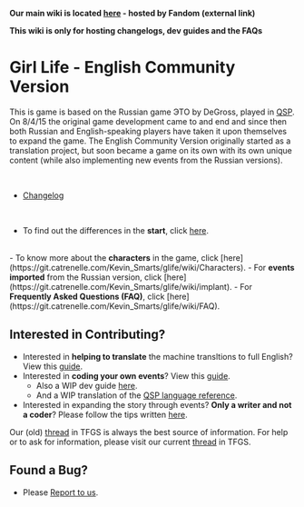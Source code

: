 **Our main wiki is located [here](http://girl-life.wikia.com/wiki/Girl_life_Wiki) - hosted by Fandom (external link)**

**This wiki is only for hosting changelogs, dev guides and the FAQs**




# Girl Life - English Community Version #


This is game is based on the Russian game ЭТО by DeGross, played in [QSP](QSP). On 8/4/15 the original game development came to and end and since then both Russian and English-speaking players have taken it upon themselves to expand the game. The English Community Version originally started as a translation project, but soon became a game on its own with its own unique content (while also implementing new events from the Russian versions).
 
<br>

* [Changelog](changelog)

<br>

- To find out the differences in the <b>start</b>, click [here](https://git.catrenelle.com/Kevin_Smarts/glife/wiki/Start).
 <br>  
- To know more about the <b>characters</b> in the game, click [here](https://git.catrenelle.com/Kevin_Smarts/glife/wiki/Characters).
- For <b>events imported</b> from the Russian version, click [here](https://git.catrenelle.com/Kevin_Smarts/glife/wiki/implant).
- For <b>Frequently Asked Questions (FAQ)</b>, click [here](https://git.catrenelle.com/Kevin_Smarts/glife/wiki/FAQ).
 <br>

## Interested in Contributing? ##

- Interested in <b>helping to translate</b> the machine transltions to full English? View this [guide](translation-guide).
- Interested in <b>coding your own events</b>? View this [guide](https://git.catrenelle.com/Kevin_Smarts/glife/wiki/coding-guide).
    - Also a WIP dev guide [here](https://git.catrenelle.com/Kevin_Smarts/glife/wiki/developer-instruction).
    - And a WIP translation of the [QSP language reference](https://git.catrenelle.com/Kevin_Smarts/glife/wiki/qsp-language-reference).
- Interested in expanding the story through events? <b>Only a writer and not a coder</b>? Please follow the tips written [here](https://git.catrenelle.com/Kevin_Smarts/glife/wiki/Authorsguide).

Our (old) [thread](http://www.tfgamessite.com/phpbb3/viewtopic.php?f=6&t=5882) in TFGS is always the best source of information.
For help or to ask for information, please visit our current [thread](http://www.tfgamessite.com/phpbb3/viewtopic.php?f=6&t=8086) in TFGS.

## Found a Bug? ##

- Please [Report to us](Reportbug).